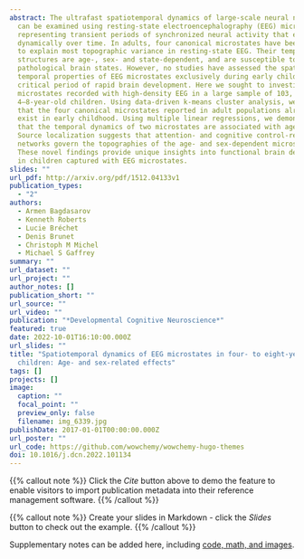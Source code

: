 ```yaml
---
abstract: The ultrafast spatiotemporal dynamics of large-scale neural networks
  can be examined using resting-state electroencephalography (EEG) microstates,
  representing transient periods of synchronized neural activity that evolve
  dynamically over time. In adults, four canonical microstates have been shown
  to explain most topographic variance in resting-state EEG. Their temporal
  structures are age-, sex- and state-dependent, and are susceptible to
  pathological brain states. However, no studies have assessed the spatial and
  temporal properties of EEG microstates exclusively during early childhood, a
  critical period of rapid brain development. Here we sought to investigate EEG
  microstates recorded with high-density EEG in a large sample of 103,
  4–8-year-old children. Using data-driven k-means cluster analysis, we show
  that the four canonical microstates reported in adult populations already
  exist in early childhood. Using multiple linear regressions, we demonstrate
  that the temporal dynamics of two microstates are associated with age and sex.
  Source localization suggests that attention- and cognitive control-related
  networks govern the topographies of the age- and sex-dependent microstates.
  These novel findings provide unique insights into functional brain development
  in children captured with EEG microstates.
slides: ""
url_pdf: http://arxiv.org/pdf/1512.04133v1
publication_types:
  - "2"
authors:
  - Armen Bagdasarov
  - Kenneth Roberts
  - Lucie Bréchet
  - Denis Brunet
  - Christoph M Michel
  - Michael S Gaffrey
summary: ""
url_dataset: ""
url_project: ""
author_notes: []
publication_short: ""
url_source: ""
url_video: ""
publication: "*Developmental Cognitive Neuroscience*"
featured: true
date: 2022-10-01T16:10:00.000Z
url_slides: ""
title: "Spatiotemporal dynamics of EEG microstates in four- to eight-year-old
  children: Age- and sex-related effects"
tags: []
projects: []
image:
  caption: ""
  focal_point: ""
  preview_only: false
  filename: img_6339.jpg
publishDate: 2017-01-01T00:00:00.000Z
url_poster: ""
url_code: https://github.com/wowchemy/wowchemy-hugo-themes
doi: 10.1016/j.dcn.2022.101134
---
```


{{% callout note %}}
Click the *Cite* button above to demo the feature to enable visitors to import publication metadata into their reference management software.
{{% /callout %}}

{{% callout note %}}
Create your slides in Markdown - click the *Slides* button to check out the example.
{{% /callout %}}

Supplementary notes can be added here, including [code, math, and images](https://wowchemy.com/docs/writing-markdown-latex/).
